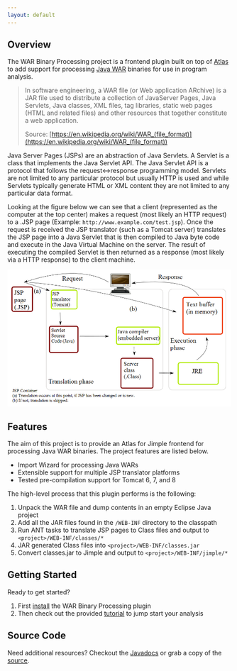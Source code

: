 ```yaml
---
layout: default
---
```


## Overview
The WAR Binary Processing project is a frontend plugin built on top of [Atlas](http://www.ensoftcorp.com/atlas/) to add support for processing [Java WAR](https://en.wikipedia.org/wiki/WAR_%28file_format%29) binaries for use in program analysis.

> In software engineering, a WAR file (or Web application ARchive) is a JAR file used to distribute a collection of JavaServer Pages, Java Servlets, Java classes, XML files, tag libraries, static web pages (HTML and related files) and other resources that together constitute a web application.
>  
> Source: [https://en.wikipedia.org/wiki/WAR_(file_format)](https://en.wikipedia.org/wiki/WAR_(file_format))

Java Server Pages (JSPs) are an abstraction of Java Servlets.  A Servlet is a class that implements the Java Servlet API.  The Java Servlet API is a protocol that follows the request<->response programming model.  Servlets are not limited to any particular protocol but usually HTTP is used and while Servlets typically generate HTML or XML content they are not limited to any particular data format.

Looking at the figure below we can see that a client (represented as the computer at the top center) makes a request (most likely an HTTP request) to a .JSP page (Example: `http://www.example.com/test.jsp`). Once the request is received the JSP translator (such as a Tomcat server) translates the JSP page into a Java Servlet that is then compiled to Java byte code and execute in the Java Virtual Machine on the server. The result of executing the compiled Servlet is then returned as a response (most likely via a HTTP response) to the client machine.

[![JSP Lifecycle](./images/JSPLifecycle.png)](https://en.wikipedia.org/wiki/Java_servlet#/media/File:JSPLife.png)

## Features

The aim of this project is to provide an Atlas for Jimple frontend for processing Java WAR binaries. The project features are listed below.

- Import Wizard for processing Java WARs
- Extensible support for multiple JSP translator platforms
- Tested pre-compilation support for Tomcat 6, 7, and 8

The high-level process that this plugin performs is the following:

1. Unpack the WAR file and dump contents in an empty Eclipse Java project
2. Add all the JAR files found in the <code><project>/WEB-INF</code> directory to the classpath
3. Run ANT tasks to translate JSP pages to Class files and output to `<project>/WEB-INF/classes/*`
4. JAR generated Class files into `<project>/WEB-INF/classes.jar`
5. Convert classes.jar to Jimple and output to `<project>/WEB-INF/jimple/*`

## Getting Started

Ready to get started?

1. First [install](./install.html) the WAR Binary Processing plugin
2. Then check out the provided <a href="./tutorials.html">tutorial</a> to jump start your analysis

## Source Code

Need additional resources?  Checkout the [Javadocs](./javadoc/index.html) or grab a copy of the [source](https://github.com/benjholla/AtlasWBP).